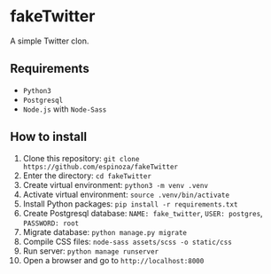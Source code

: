 # fakeTwitter

A simple Twitter clon.

## Requirements
* `Python3`
* `Postgresql`
* `Node.js` with `Node-Sass`

## How to install

1. Clone this repository: `git clone https://github.com/espinoza/fakeTwitter`
2. Enter the directory: `cd fakeTwitter`
3. Create virtual environment: `python3 -m venv .venv`
4. Activate virtual environment: `source .venv/bin/activate`
5. Install Python packages: `pip install -r requirements.txt`
6. Create Postgresql database: `NAME: fake_twitter`, `USER: postgres`, `PASSWORD: root`
7. Migrate database: `python manage.py migrate`
8. Compile CSS files: `node-sass assets/scss -o static/css`
9. Run server: `python manage runserver`
10. Open a browser and go to `http://localhost:8000`
